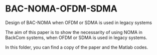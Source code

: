 # BAC-NOMA-OFDM-SDMA
Design of BAC-NOMA when OFDM or SDMA is used in legacy systems

The aim of this paper is to show the necessarity of using NOMA in BackCom systems, when OFDM or SDMA is used in legacy systems. 

In this folder, you can find a copy of the paper and the Matlab codes. 
